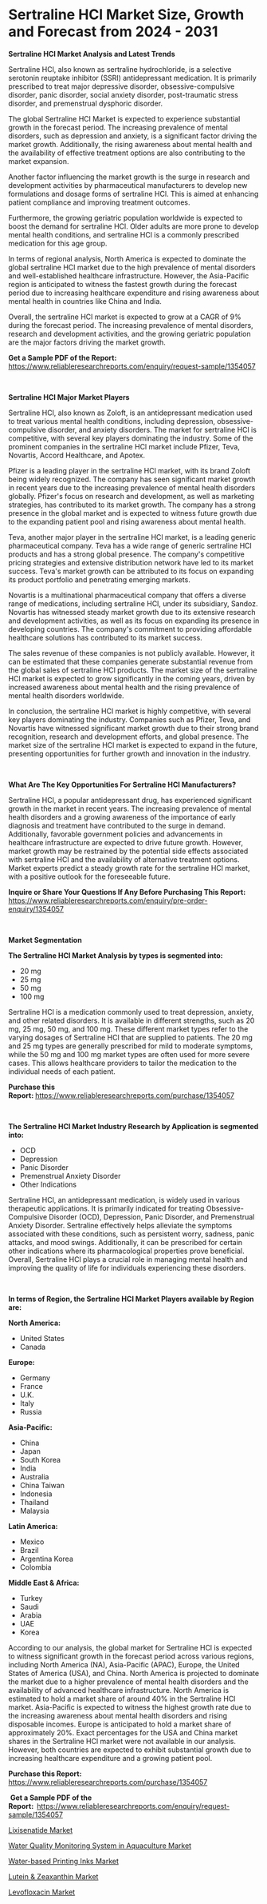 <p><h1>Sertraline HCl Market Size, Growth and Forecast from 2024 - 2031</h1></p><p><strong>Sertraline HCl Market Analysis and Latest Trends</strong></p>
<p><p>Sertraline HCl, also known as sertraline hydrochloride, is a selective serotonin reuptake inhibitor (SSRI) antidepressant medication. It is primarily prescribed to treat major depressive disorder, obsessive-compulsive disorder, panic disorder, social anxiety disorder, post-traumatic stress disorder, and premenstrual dysphoric disorder.</p><p>The global Sertraline HCl Market is expected to experience substantial growth in the forecast period. The increasing prevalence of mental disorders, such as depression and anxiety, is a significant factor driving the market growth. Additionally, the rising awareness about mental health and the availability of effective treatment options are also contributing to the market expansion.</p><p>Another factor influencing the market growth is the surge in research and development activities by pharmaceutical manufacturers to develop new formulations and dosage forms of sertraline HCl. This is aimed at enhancing patient compliance and improving treatment outcomes.</p><p>Furthermore, the growing geriatric population worldwide is expected to boost the demand for sertraline HCl. Older adults are more prone to develop mental health conditions, and sertraline HCl is a commonly prescribed medication for this age group.</p><p>In terms of regional analysis, North America is expected to dominate the global sertraline HCl market due to the high prevalence of mental disorders and well-established healthcare infrastructure. However, the Asia-Pacific region is anticipated to witness the fastest growth during the forecast period due to increasing healthcare expenditure and rising awareness about mental health in countries like China and India.</p><p>Overall, the sertraline HCl market is expected to grow at a CAGR of 9% during the forecast period. The increasing prevalence of mental disorders, research and development activities, and the growing geriatric population are the major factors driving the market growth.</p></p>
<p><strong>Get a Sample PDF of the Report:&nbsp;</strong> <a href="https://www.reliableresearchreports.com/enquiry/request-sample/1354057">https://www.reliableresearchreports.com/enquiry/request-sample/1354057</a></p>
<p>&nbsp;</p>
<p><strong>Sertraline HCl Major Market Players</strong></p>
<p><p>Sertraline HCl, also known as Zoloft, is an antidepressant medication used to treat various mental health conditions, including depression, obsessive-compulsive disorder, and anxiety disorders. The market for sertraline HCl is competitive, with several key players dominating the industry. Some of the prominent companies in the sertraline HCl market include Pfizer, Teva, Novartis, Accord Healthcare, and Apotex.</p><p>Pfizer is a leading player in the sertraline HCl market, with its brand Zoloft being widely recognized. The company has seen significant market growth in recent years due to the increasing prevalence of mental health disorders globally. Pfizer's focus on research and development, as well as marketing strategies, has contributed to its market growth. The company has a strong presence in the global market and is expected to witness future growth due to the expanding patient pool and rising awareness about mental health.</p><p>Teva, another major player in the sertraline HCl market, is a leading generic pharmaceutical company. Teva has a wide range of generic sertraline HCl products and has a strong global presence. The company's competitive pricing strategies and extensive distribution network have led to its market success. Teva's market growth can be attributed to its focus on expanding its product portfolio and penetrating emerging markets.</p><p>Novartis is a multinational pharmaceutical company that offers a diverse range of medications, including sertraline HCl, under its subsidiary, Sandoz. Novartis has witnessed steady market growth due to its extensive research and development activities, as well as its focus on expanding its presence in developing countries. The company's commitment to providing affordable healthcare solutions has contributed to its market success.</p><p>The sales revenue of these companies is not publicly available. However, it can be estimated that these companies generate substantial revenue from the global sales of sertraline HCl products. The market size of the sertraline HCl market is expected to grow significantly in the coming years, driven by increased awareness about mental health and the rising prevalence of mental health disorders worldwide.</p><p>In conclusion, the sertraline HCl market is highly competitive, with several key players dominating the industry. Companies such as Pfizer, Teva, and Novartis have witnessed significant market growth due to their strong brand recognition, research and development efforts, and global presence. The market size of the sertraline HCl market is expected to expand in the future, presenting opportunities for further growth and innovation in the industry.</p></p>
<p>&nbsp;</p>
<p><strong>What Are The Key Opportunities For Sertraline HCl Manufacturers?</strong></p>
<p><p>Sertraline HCl, a popular antidepressant drug, has experienced significant growth in the market in recent years. The increasing prevalence of mental health disorders and a growing awareness of the importance of early diagnosis and treatment have contributed to the surge in demand. Additionally, favorable government policies and advancements in healthcare infrastructure are expected to drive future growth. However, market growth may be restrained by the potential side effects associated with sertraline HCl and the availability of alternative treatment options. Market experts predict a steady growth rate for the sertraline HCl market, with a positive outlook for the foreseeable future.</p></p>
<p><strong>Inquire or Share Your Questions If Any Before Purchasing This Report:</strong> <a href="https://www.reliableresearchreports.com/enquiry/pre-order-enquiry/1354057">https://www.reliableresearchreports.com/enquiry/pre-order-enquiry/1354057</a></p>
<p>&nbsp;</p>
<p><strong>Market Segmentation</strong></p>
<p><strong>The Sertraline HCl Market Analysis by types is segmented into:</strong></p>
<p><ul><li>20 mg</li><li>25 mg</li><li>50 mg</li><li>100 mg</li></ul></p>
<p><p>Sertraline HCl is a medication commonly used to treat depression, anxiety, and other related disorders. It is available in different strengths, such as 20 mg, 25 mg, 50 mg, and 100 mg. These different market types refer to the varying dosages of Sertraline HCl that are supplied to patients. The 20 mg and 25 mg types are generally prescribed for mild to moderate symptoms, while the 50 mg and 100 mg market types are often used for more severe cases. This allows healthcare providers to tailor the medication to the individual needs of each patient.</p></p>
<p><strong>Purchase this Report:&nbsp;</strong><a href="https://www.reliableresearchreports.com/purchase/1354057">https://www.reliableresearchreports.com/purchase/1354057</a></p>
<p>&nbsp;</p>
<p><strong>The Sertraline HCl Market Industry Research by Application is segmented into:</strong></p>
<p><ul><li>OCD</li><li>Depression</li><li>Panic Disorder</li><li>Premenstrual Anxiety Disorder</li><li>Other Indications</li></ul></p>
<p><p>Sertraline HCl, an antidepressant medication, is widely used in various therapeutic applications. It is primarily indicated for treating Obsessive-Compulsive Disorder (OCD), Depression, Panic Disorder, and Premenstrual Anxiety Disorder. Sertraline effectively helps alleviate the symptoms associated with these conditions, such as persistent worry, sadness, panic attacks, and mood swings. Additionally, it can be prescribed for certain other indications where its pharmacological properties prove beneficial. Overall, Sertraline HCl plays a crucial role in managing mental health and improving the quality of life for individuals experiencing these disorders.</p></p>
<p>&nbsp;</p>
<p><strong>In terms of Region, the Sertraline HCl Market Players available by Region are:</strong></p>
<p>
    <p> <strong> North America: </strong>
        <ul>
            <li>United States</li>
            <li>Canada</li>
        </ul>
        </p> 
    <p> <strong> Europe: </strong>
        <ul>
            <li>Germany</li>
            <li>France</li>
            <li>U.K.</li>
            <li>Italy</li>
            <li>Russia</li>
        </ul>
        </p> 
    <p> <strong> Asia-Pacific: </strong>
        <ul>
            <li>China</li>
            <li>Japan</li>
            <li>South Korea</li>
            <li>India</li>
            <li>Australia</li>
            <li>China Taiwan</li>
            <li>Indonesia</li>
            <li>Thailand</li>
            <li>Malaysia</li>
        </ul>
        </p> 
    <p> <strong> Latin America: </strong>
        <ul>
            <li>Mexico</li>
            <li>Brazil</li>
            <li>Argentina Korea</li>
            <li>Colombia</li>
        </ul>
        </p> 
    <p> <strong> Middle East & Africa: </strong>
        <ul>
            <li>Turkey</li>
            <li>Saudi</li>
            <li>Arabia</li>
            <li>UAE</li>
            <li>Korea</li>
        </ul>
    </p>
    </p>
<p><p>According to our analysis, the global market for Sertraline HCl is expected to witness significant growth in the forecast period across various regions, including North America (NA), Asia-Pacific (APAC), Europe, the United States of America (USA), and China. North America is projected to dominate the market due to a higher prevalence of mental health disorders and the availability of advanced healthcare infrastructure. North America is estimated to hold a market share of around 40% in the Sertraline HCl market. Asia-Pacific is expected to witness the highest growth rate due to the increasing awareness about mental health disorders and rising disposable incomes. Europe is anticipated to hold a market share of approximately 20%. Exact percentages for the USA and China market shares in the Sertraline HCl market were not available in our analysis. However, both countries are expected to exhibit substantial growth due to increasing healthcare expenditure and a growing patient pool.</p></p>
<p><strong>Purchase this Report: </strong><a href="https://www.reliableresearchreports.com/purchase/1354057">https://www.reliableresearchreports.com/purchase/1354057</a></p>
<p>&nbsp;<strong>Get a Sample PDF of the Report:&nbsp;&nbsp;</strong><a href="https://www.reliableresearchreports.com/enquiry/request-sample/1354057">https://www.reliableresearchreports.com/enquiry/request-sample/1354057</a></p>
<p><strong></strong></p>
<p><p><a href="https://github.com/yemakinde/Market-Research-Report-List-1/blob/main/lixisenatide-market.md">Lixisenatide Market</a></p><p><a href="https://medium.com/@bradomar67436/water-quality-monitoring-system-in-aquaculture-market-trends-and-market-analysis-forecasted-for-379fcf38546a">Water Quality Monitoring System in Aquaculture Market</a></p><p><a href="https://medium.com/@briaabshire64/water-based-printing-inks-market-trends-forecast-and-competitive-analysis-to-2031-84708621f9fe">Water-based Printing Inks Market</a></p><p><a href="https://github.com/shotows/Market-Research-Report-List-1/blob/main/lutein-zeaxanthin-market.md">Lutein & Zeaxanthin Market</a></p><p><a href="https://github.com/pjcfca/Market-Research-Report-List-1/blob/main/levofloxacin-market.md">Levofloxacin Market</a></p></p>
